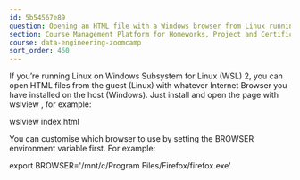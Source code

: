 ```yaml
---
id: 5b54567e89
question: Opening an HTML file with a Windows browser from Linux running on WSL
section: Course Management Platform for Homeworks, Project and Certificate
course: data-engineering-zoomcamp
sort_order: 460
---
```


If you’re running Linux on Windows Subsystem for Linux (WSL) 2, you can open HTML files from the guest (Linux) with whatever Internet Browser you have installed on the host (Windows). Just install  and open the page with wslview <file>, for example:

wslview index.html

You can customise which browser to use by setting the BROWSER environment variable first. For example:

export BROWSER='/mnt/c/Program Files/Firefox/firefox.exe'

